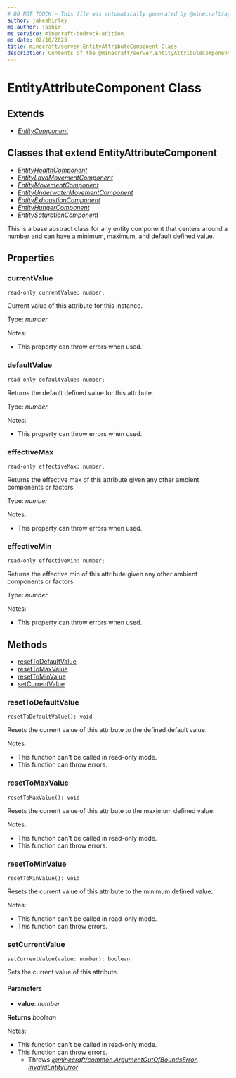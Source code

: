 ```yaml
---
# DO NOT TOUCH — This file was automatically generated by @minecraft/api-docs-generator, to report problems file an issue at https://github.com/Mojang/minecraft-scripting-libraries
author: jakeshirley
ms.author: jashir
ms.service: minecraft-bedrock-edition
ms.date: 02/10/2025
title: minecraft/server.EntityAttributeComponent Class
description: Contents of the @minecraft/server.EntityAttributeComponent class.
---
```

# EntityAttributeComponent Class

## Extends
- [*EntityComponent*](EntityComponent.md)

## Classes that extend EntityAttributeComponent
- [*EntityHealthComponent*](EntityHealthComponent.md)
- [*EntityLavaMovementComponent*](EntityLavaMovementComponent.md)
- [*EntityMovementComponent*](EntityMovementComponent.md)
- [*EntityUnderwaterMovementComponent*](EntityUnderwaterMovementComponent.md)
- [*EntityExhaustionComponent*](EntityExhaustionComponent.md)
- [*EntityHungerComponent*](EntityHungerComponent.md)
- [*EntitySaturationComponent*](EntitySaturationComponent.md)

This is a base abstract class for any entity component that centers around a number and can have a minimum, maximum, and default defined value.

## Properties

### **currentValue**
`read-only currentValue: number;`

Current value of this attribute for this instance.

Type: *number*

Notes:
  - This property can throw errors when used.

### **defaultValue**
`read-only defaultValue: number;`

Returns the default defined value for this attribute.

Type: *number*

Notes:
  - This property can throw errors when used.

### **effectiveMax**
`read-only effectiveMax: number;`

Returns the effective max of this attribute given any other ambient components or factors.

Type: *number*

Notes:
  - This property can throw errors when used.

### **effectiveMin**
`read-only effectiveMin: number;`

Returns the effective min of this attribute given any other ambient components or factors.

Type: *number*

Notes:
  - This property can throw errors when used.

## Methods
- [resetToDefaultValue](#resettodefaultvalue)
- [resetToMaxValue](#resettomaxvalue)
- [resetToMinValue](#resettominvalue)
- [setCurrentValue](#setcurrentvalue)

### **resetToDefaultValue**
`
resetToDefaultValue(): void
`

Resets the current value of this attribute to the defined default value.
  
Notes:
- This function can't be called in read-only mode.
- This function can throw errors.

### **resetToMaxValue**
`
resetToMaxValue(): void
`

Resets the current value of this attribute to the maximum defined value.
  
Notes:
- This function can't be called in read-only mode.
- This function can throw errors.

### **resetToMinValue**
`
resetToMinValue(): void
`

Resets the current value of this attribute to the minimum defined value.
  
Notes:
- This function can't be called in read-only mode.
- This function can throw errors.

### **setCurrentValue**
`
setCurrentValue(value: number): boolean
`

Sets the current value of this attribute.

#### **Parameters**
- **value**: *number*

**Returns** *boolean*
  
Notes:
- This function can't be called in read-only mode.
- This function can throw errors.
  - Throws [*@minecraft/common.ArgumentOutOfBoundsError*](../../../scriptapi/minecraft/common/ArgumentOutOfBoundsError.md), [*InvalidEntityError*](InvalidEntityError.md)
